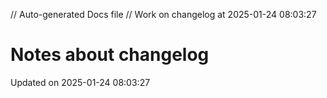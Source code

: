 // Auto-generated Docs file
// Work on changelog at 2025-01-24 08:03:27
# Notes about changelog
Updated on 2025-01-24 08:03:27
